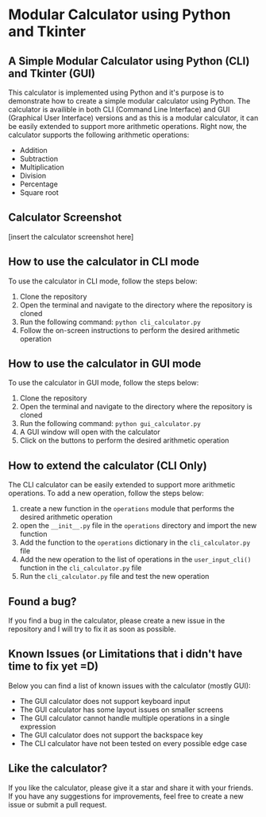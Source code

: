 # Modular Calculator using Python and Tkinter

## A Simple Modular Calculator using Python (CLI) and Tkinter (GUI)

This calculator is implemented using Python and it's purpose is to demonstrate how to create a simple modular calculator using Python. The calculator is availible in both CLI (Command Line Interface) and GUI (Graphical User Interface) versions and as this is a modular calculator, it can be easily extended to support more arithmetic operations. Right now, the calculator supports the following arithmetic operations:

- Addition
- Subtraction
- Multiplication
- Division
- Percentage
- Square root

## Calculator Screenshot

[insert the calculator screenshot here]

## How to use the calculator in CLI mode

To use the calculator in CLI mode, follow the steps below:

1. Clone the repository
2. Open the terminal and navigate to the directory where the repository is cloned
3. Run the following command: ``` python cli_calculator.py ```
4. Follow the on-screen instructions to perform the desired arithmetic operation

## How to use the calculator in GUI mode

To use the calculator in GUI mode, follow the steps below:

1. Clone the repository
2. Open the terminal and navigate to the directory where the repository is cloned
3. Run the following command: ``` python gui_calculator.py ```
4. A GUI window will open with the calculator
5. Click on the buttons to perform the desired arithmetic operation

## How to extend the calculator (CLI Only)

The CLI calculator can be easily extended to support more arithmetic operations. To add a new operation, follow the steps below:

1. create a new function in the ```operations``` module that performs the desired arithmetic operation
2. open the ```__init__.py``` file in the ```operations``` directory and import the new function
3. Add the function to the ```operations``` dictionary in the ```cli_calculator.py``` file
4. Add the new operation to the list of operations in the ```user_input_cli()``` function in the ```cli_calculator.py``` file
5. Run the ```cli_calculator.py``` file and test the new operation

## Found a bug?

If you find a bug in the calculator, please create a new issue in the repository and I will try to fix it as soon as possible.

## Known Issues (or Limitations that i didn't have time to fix yet =D)

Below you can find a list of known issues with the calculator (mostly GUI):

- The GUI calculator does not support keyboard input
- The GUI calculator has some layout issues on smaller screens
- The GUI calculator cannot handle multiple operations in a single expression
- The GUI calculator does not support the backspace key
- The CLI calculator have not been tested on every possible edge case

## Like the calculator?

If you like the calculator, please give it a star and share it with your friends. If you have any suggestions for improvements, feel free to create a new issue or submit a pull request.
